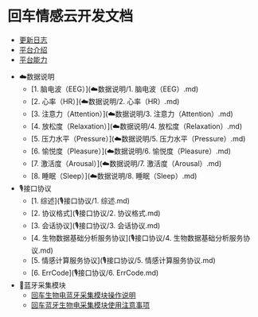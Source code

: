 # 回车情感云开发文档
* [更新日志](更新日志.md)
* [平台介绍](README.md)
* [平台能力](平台能力.md)
- ☁️数据说明
  * [1. 脑电波（EEG）](☁️数据说明/1. 脑电波（EEG）.md)
  * [2. 心率（HR）](☁️数据说明/2. 心率（HR）.md)
  * [3. 注意力（Attention）](☁️数据说明/3. 注意力（Attention）.md)
  * [4. 放松度（Relaxation）](☁️数据说明/4. 放松度（Relaxation）.md)
  * [5. 压力水平（Pressure）](☁️数据说明/5. 压力水平（Pressure）.md)
  * [6. 愉悦度（Pleasure）](☁️数据说明/6. 愉悦度（Pleasure）.md)
  * [7. 激活度（Arousal）](☁️数据说明/7. 激活度（Arousal）.md)
  * [8. 睡眠（Sleep）](☁️数据说明/8. 睡眠（Sleep）.md)
- 🎙接口协议
  * [1. 综述](🎙接口协议/1. 综述.md)
  * [2. 协议格式](🎙接口协议/2. 协议格式.md)
  * [3. 会话协议](🎙接口协议/3. 会话协议.md)
  * [4. 生物数据基础分析服务协议](🎙接口协议/4. 生物数据基础分析服务协议.md)
  * [5. 情感计算服务协议](🎙接口协议/5. 情感计算服务协议.md)
  * [6. ErrCode](🎙接口协议/6. ErrCode.md)
- 📲蓝牙采集模块
  * [回车生物电蓝牙采集模块操作说明](📲蓝牙采集模块/回车生物电蓝牙采集模块操作说明.md)
  * [回车蓝牙生物电采集模块使用注意事项](📲蓝牙采集模块/回车蓝牙生物电采集模块使用注意事项.md)
